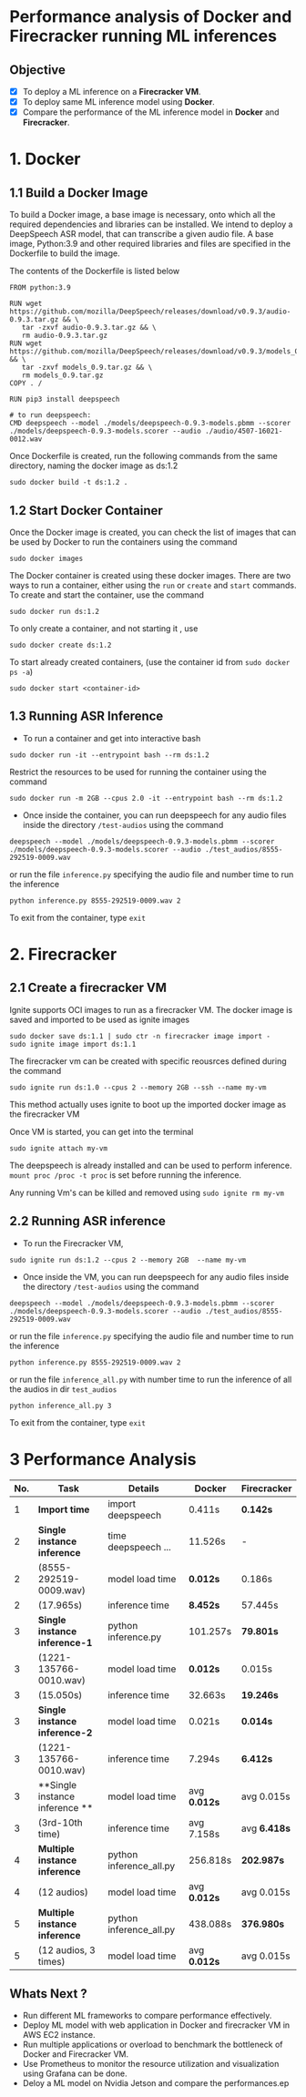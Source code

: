 # Performance analysis of Docker and Firecracker running ML inferences

## Objective

- [x] To deploy a ML inference on a **Firecracker VM**.
- [x] To deploy same ML inference model using **Docker**.
- [x] Compare the performance of the ML inference model in **Docker** and **Firecracker**.

# 1. Docker
## 1.1 Build a Docker Image
To build a Docker image, a base image is necessary, onto which all the required dependencies and libraries can be installed. We  intend to deploy a DeepSpeech ASR model, that can transcribe a given audio file. A base image, Python:3.9 and other required libraries and files are specified in the Dockerfile to build the image. 

The contents of the Dockerfile is listed below


```
FROM python:3.9

RUN wget https://github.com/mozilla/DeepSpeech/releases/download/v0.9.3/audio-0.9.3.tar.gz && \
   tar -zxvf audio-0.9.3.tar.gz && \
   rm audio-0.9.3.tar.gz
RUN wget https://github.com/mozilla/DeepSpeech/releases/download/v0.9.3/models_0.9.tar.gz && \
   tar -zxvf models_0.9.tar.gz && \
   rm models_0.9.tar.gz
COPY . /

RUN pip3 install deepspeech

# to run deepspeech:
CMD deepspeech --model ./models/deepspeech-0.9.3-models.pbmm --scorer ./models/deepspeech-0.9.3-models.scorer --audio ./audio/4507-16021-0012.wav
```

Once Dockerfile is created, run the following commands from the same directory, naming the docker image as ds:1.2


```
sudo docker build -t ds:1.2 .
```
## 1.2 Start Docker Container

Once the Docker image is created, you can check the list of images that can be used by Docker to run the containers using the command

```
sudo docker images
```
The Docker container is created using these docker images. There are two ways to run a container, either using the `run` or `create` and `start` commands. 
To create and start the container, use the command

```
sudo docker run ds:1.2
```

To only create a container, and not starting it , use

```
sudo docker create ds:1.2
```

To start already created containers, (use the container id from `sudo docker ps -a`)

```
sudo docker start <container-id>
```
## 1.3 Running ASR Inference

* To run a container and get into interactive bash 

```
sudo docker run -it --entrypoint bash --rm ds:1.2
```
Restrict the resources to be used for running the container using the command

```
sudo docker run -m 2GB --cpus 2.0 -it --entrypoint bash --rm ds:1.2

```

* Once inside the container, you can run deepspeech for any audio files inside the directory `/test-audios` using the command

```
deepspeech --model ./models/deepspeech-0.9.3-models.pbmm --scorer ./models/deepspeech-0.9.3-models.scorer --audio ./test_audios/8555-292519-0009.wav 
```

or run the file `inference.py` specifying the audio file and number time to run the inference

```
python inference.py 8555-292519-0009.wav 2
```


To exit from the container, type `exit`



# 2. Firecracker
## 2.1 Create a firecracker VM
Ignite supports OCI images to run as a firecracker VM. The docker image is saved and imported to be used as ignite images 

```
sudo docker save ds:1.1 | sudo ctr -n firecracker image import -
sudo ignite image import ds:1.1
```

The firecracker vm can be created with specific reousrces defined during the command
```
sudo ignite run ds:1.0 --cpus 2 --memory 2GB --ssh --name my-vm
```
This method actually uses ignite to boot up the imported docker image as the firecracker VM

Once VM is started, you can get into the terminal
```
sudo ignite attach my-vm
```
The deepspeech is already installed and can be used to perform inference. `mount proc /proc -t proc` is set before running the inference.

Any running Vm's can be killed and removed using `sudo ignite rm my-vm`

## 2.2 Running ASR inference

* To run the Firecracker VM, 

```
sudo ignite run ds:1.2 --cpus 2 --memory 2GB  --name my-vm 
```

* Once inside the VM, you can run deepspeech for any audio files inside the directory `/test-audios` using the command

```
deepspeech --model ./models/deepspeech-0.9.3-models.pbmm --scorer ./models/deepspeech-0.9.3-models.scorer --audio ./test_audios/8555-292519-0009.wav 
```

or run the file `inference.py` specifying the audio file and number time to run the inference

```
python inference.py 8555-292519-0009.wav 2
```
or run the file `inference_all.py` with number time to run the inference of all the audios in dir `test_audios`

```
python inference_all.py 3
```


To exit from the container, type `exit`


# 3 Performance Analysis

**No.**         | **Task**           | **Details**     | **Docker** | **Firecracker** 
----------------|-----------------------------|--------------------------|---------------------|--------------------------
 1              | **Import time**                 | import deepspeech        | 0.411s              | **0.142s**              
 2              | **Single instance inference**   | time deepspeech ...      | 11.526s             | -                        
 2              | (8555-292519-0009.wav)      | model load time          | **0.012s**         | 0.186s                   
 2              | (17.965s)                   | inference time           | **8.452s**        | 57.445s                  
 3              | **Single instance inference-1** | python inference.py      | 101.257s            | **79.801s**             
 3              | (1221-135766-0010.wav)      | model load time          | **0.012s**         | 0.015s                   
 3              | (15.050s)                   | inference time           | 32.663s             | **19.246s**             
 3              | **Single instance inference-2** | model load time          | 0.021s              | **0.014s**            
 3              | (1221-135766-0010.wav)      | inference time           | 7.294s              | **6.412s**             
 3              | **Single instance inference **   | model load time          | avg **0.012s**    | avg 0.015s               
 3              |  (3rd-10th time)            | inference time           | avg 7.158s          | avg **6.418s**         
 4              | **Multiple instance inference** | python inference\_all.py | 256.818s            | **202.987s**           
 4              | (12 audios)                 | model load time          | avg **0.012s**     | avg 0.015s               
 5              | **Multiple instance inference** | python inference\_all.py | 438.088s            | **376.980s**           
 5              | (12 audios, 3 times)        | model load time          | avg **0.012s**      | avg 0.015s               

## Whats Next ?

* Run different ML frameworks to compare performance effectively.
* Deploy ML model with web application in Docker and firecracker VM in AWS EC2 instance.
* Run multiple applications or overload to benchmark the bottleneck of Docker and Firecracker VM.
* Use Prometheus to monitor the resource utilization and visualization using Grafana can be done.
* Deloy a ML model on Nvidia Jetson and compare the performances.ep





